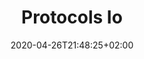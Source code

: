 ---
title: "Protocols Io"
images: # Create a folder in /static/images/tools that has the same name as this current markdown file and place the images there. We only need the file name here. If this is not clear, please refer to existing tools as references.
  - path: protocols-io-landing.png
  - path: protocols-io-add.png
  - path: protocols-io-create-new.png
categories:
  - Project Research
  - Publishing and Sharing
tags:
  - References and Journals
  - Open Science
  - Publications
links:
  - name: protocals.io
    link: https://www.protocols.io/
summary: Create, share, and collaborate on protocals. Protocals.io is not only for biologist, it can be used for any protocals.
features:
  - Intuitive editor with icons
  - Versions
platforms:
  - Web
fields:
plans:
date: 2020-04-26T21:48:25+02:00
draft: false
---